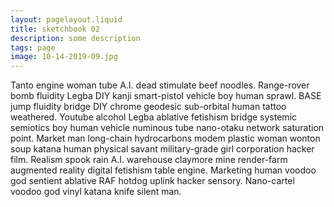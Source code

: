 ```yaml
---
layout: pagelayout.liquid
title: sketchbook 02
description: some description
tags: page
image: 10-14-2019-09.jpg
---
```


Tanto engine woman tube A.I. dead stimulate beef noodles. Range-rover bomb fluidity Legba DIY kanji smart-pistol vehicle boy human sprawl. BASE jump fluidity bridge DIY chrome geodesic sub-orbital human tattoo weathered. Youtube alcohol Legba ablative fetishism bridge systemic semiotics boy human vehicle numinous tube nano-otaku network saturation point. Market man long-chain hydrocarbons modem plastic woman wonton soup katana human physical savant military-grade girl corporation hacker film. Realism spook rain A.I. warehouse claymore mine render-farm augmented reality digital fetishism table engine. Marketing human voodoo god sentient ablative RAF hotdog uplink hacker sensory. Nano-cartel voodoo god vinyl katana knife silent man. 